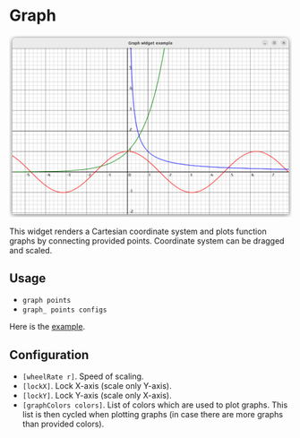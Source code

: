 # Graph
![Screenshot](graph-widget.png)

This widget renders a Cartesian coordinate system and plots function graphs by connecting provided points. Coordinate system can be dragged and scaled.

## Usage

- `graph points`
- `graph_ points configs`

Here is the [example](/examples/graph/UI.hs).

## Configuration

- `[wheelRate r]`. Speed of scaling.
- `[lockX]`. Lock X-axis (scale only Y-axis).
- `[lockY]`. Lock Y-axis (scale only X-axis).
- `[graphColors colors]`. List of colors which are used to plot graphs. This list is then cycled when plotting graphs (in case there are more graphs than provided colors).
